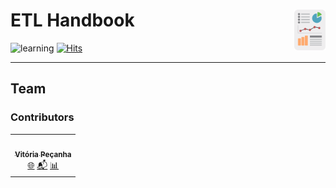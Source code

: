 # ETL Handbook <img src="assets/dataset.png" width="10%" height="10%" align="right" valign="center"/> 

![learning](https://img.shields.io/badge/SQL/Excel/Python/PowerBI-learning-green.svg)
[![Hits](https://hits.seeyoufarm.com/api/count/incr/badge.svg?url=https://github.com/vitoriape/etl-handbook&count_bg=%2379C83D&title_bg=%23555555&icon=&icon_color=%23E7E7E7&title=Views&edge_flat=false)](https://hits.seeyoufarm.com)

---

## Team
### Contributors
<table>
  <tr>
    <td align="center"><a href="https://github.com/vitoriape"><img style="border-radius: 50%;" src="https://avatars.githubusercontent.com/u/55922652?v=4" width="100px;" alt=""/><br /><sub><b>Vitória Peçanha</b></sub></a><br /><a href="https://www.linkedin.com/in/vitoria-pecanha/" title="LinkedIn">🌐</a>   <a href="mailto:vitoriapecanha.log@gmail.com" title="E-mail">📬</a>   <a href="https://www.workana.com/pt/freelancer/adc45c752416bdaecd6e912140fe5fd3" title="Workana Profile">📊</a></td>
  </tr>
</table>
